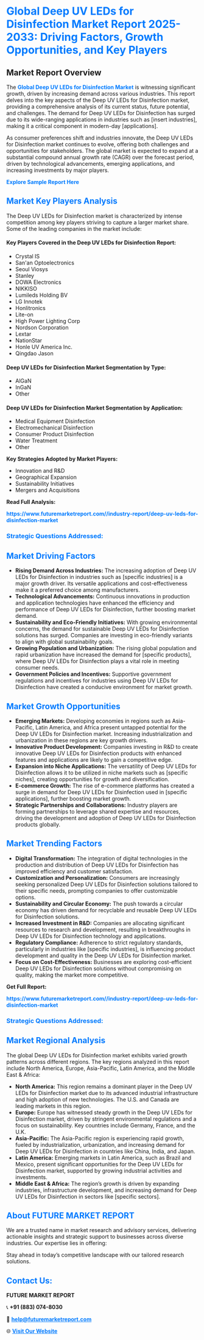 <h1 style="color: #007BFF;">Global Deep UV LEDs for Disinfection Market Report 2025-2033: Driving Factors, Growth Opportunities, and Key Players</h1>

<section id="overview">
<h2>Market Report Overview</h2>
<p>The <a href="https://www.futuremarketreport.com//industry-report/deep-uv-leds-for-disinfection-market" style="color: #007BFF; text-decoration: none;"><strong>Global Deep UV LEDs for Disinfection Market</strong></a> is witnessing significant growth, driven by increasing demand across various industries. This report delves into the key aspects of the Deep UV LEDs for Disinfection market, providing a comprehensive analysis of its current status, future potential, and challenges. The demand for Deep UV LEDs for Disinfection has surged due to its wide-ranging applications in industries such as [insert industries], making it a critical component in modern-day [applications].</p>
<p>As consumer preferences shift and industries innovate, the Deep UV LEDs for Disinfection market continues to evolve, offering both challenges and opportunities for stakeholders. The global market is expected to expand at a substantial compound annual growth rate (CAGR) over the forecast period, driven by technological advancements, emerging applications, and increasing investments by major players.</p>
</section>

<section id="overview">
<p><a href="https://www.futuremarketreport.com//request-sample/reportId=81442" style="color: #007BFF; text-decoration: none;"><strong>Explore Sample Report Here</strong></a></p>
</section>

<section id="key-players">
<h2 style="color: #007BFF;">Market Key Players Analysis</h2>
<p>The Deep UV LEDs for Disinfection market is characterized by intense competition among key players striving to capture a larger market share. Some of the leading companies in the market include:</p>
<h4>Key Players Covered in the Deep UV LEDs for Disinfection Report:</h4>
<ul><li>Crystal IS</li><li>San&#039;an Optoelectronics</li><li>Seoul Viosys</li><li>Stanley</li><li>DOWA Electronics</li><li>NIKKISO</li><li>Lumileds Holding BV</li><li>LG Innotek</li><li>Honlitronics</li><li>Lite-on</li><li>High Power Lighting Corp</li><li>Nordson Corporation</li><li>Lextar</li><li>NationStar</li><li>Honle UV America Inc.</li><li>Qingdao Jason</li></ul>
<h4>Deep UV LEDs for Disinfection Market Segmentation by Type:</h4>
<ul><li>AlGaN</li><li>InGaN</li><li>Other</li></ul>

<h4>Deep UV LEDs for Disinfection Market Segmentation by Application:</h4>
<ul><li>Medical Equipment Disinfection</li><li>Electromechanical Disinfection</li><li>Consumer Product Disinfection</li><li>Water Treatment</li><li>Other</li></ul>
<p><strong>Key Strategies Adopted by Market Players:</strong></p>
<ul>
<li>Innovation and R&D</li>
<li>Geographical Expansion</li>
<li>Sustainability Initiatives</li>
<li>Mergers and Acquisitions</li>
</ul>
</section>

<section>
<p><strong>Read Full Analysis: </strong></p><a href="https://www.futuremarketreport.com//industry-report/deep-uv-leds-for-disinfection-market" style="color: #007BFF; text-decoration: none;"><strong>https://www.futuremarketreport.com//industry-report/deep-uv-leds-for-disinfection-market</strong></a>
<h3 style="color: #007BFF;">Strategic Questions Addressed:</h3>
</section>

<section id="driving-factors">
<h2 style="color: #007BFF;">Market Driving Factors</h2>
<ul>
<li><strong>Rising Demand Across Industries:</strong> The increasing adoption of Deep UV LEDs for Disinfection in industries such as [specific industries] is a major growth driver. Its versatile applications and cost-effectiveness make it a preferred choice among manufacturers.</li>
<li><strong>Technological Advancements:</strong> Continuous innovations in production and application technologies have enhanced the efficiency and performance of Deep UV LEDs for Disinfection, further boosting market demand.</li>
<li><strong>Sustainability and Eco-Friendly Initiatives:</strong> With growing environmental concerns, the demand for sustainable Deep UV LEDs for Disinfection solutions has surged. Companies are investing in eco-friendly variants to align with global sustainability goals.</li>
<li><strong>Growing Population and Urbanization:</strong> The rising global population and rapid urbanization have increased the demand for [specific products], where Deep UV LEDs for Disinfection plays a vital role in meeting consumer needs.</li>
<li><strong>Government Policies and Incentives:</strong> Supportive government regulations and incentives for industries using Deep UV LEDs for Disinfection have created a conducive environment for market growth.</li>
</ul>
</section>

<section id="growth-opportunities">
<h2 style="color: #007BFF;">Market Growth Opportunities</h2>
<ul>
<li><strong>Emerging Markets:</strong> Developing economies in regions such as Asia-Pacific, Latin America, and Africa present untapped potential for the Deep UV LEDs for Disinfection market. Increasing industrialization and urbanization in these regions are key growth drivers.</li>
<li><strong>Innovative Product Development:</strong> Companies investing in R&D to create innovative Deep UV LEDs for Disinfection products with enhanced features and applications are likely to gain a competitive edge.</li>
<li><strong>Expansion into Niche Applications:</strong> The versatility of Deep UV LEDs for Disinfection allows it to be utilized in niche markets such as [specific niches], creating opportunities for growth and diversification.</li>
<li><strong>E-commerce Growth:</strong> The rise of e-commerce platforms has created a surge in demand for Deep UV LEDs for Disinfection used in [specific applications], further boosting market growth.</li>
<li><strong>Strategic Partnerships and Collaborations:</strong> Industry players are forming partnerships to leverage shared expertise and resources, driving the development and adoption of Deep UV LEDs for Disinfection products globally.</li>
</ul>
</section>

<section id="trending-factors">
<h2 style="color: #007BFF;">Market Trending Factors</h2>
<ul>
<li><strong>Digital Transformation:</strong> The integration of digital technologies in the production and distribution of Deep UV LEDs for Disinfection has improved efficiency and customer satisfaction.</li>
<li><strong>Customization and Personalization:</strong> Consumers are increasingly seeking personalized Deep UV LEDs for Disinfection solutions tailored to their specific needs, prompting companies to offer customizable options.</li>
<li><strong>Sustainability and Circular Economy:</strong> The push towards a circular economy has driven demand for recyclable and reusable Deep UV LEDs for Disinfection solutions.</li>
<li><strong>Increased Investment in R&D:</strong> Companies are allocating significant resources to research and development, resulting in breakthroughs in Deep UV LEDs for Disinfection technology and applications.</li>
<li><strong>Regulatory Compliance:</strong> Adherence to strict regulatory standards, particularly in industries like [specific industries], is influencing product development and quality in the Deep UV LEDs for Disinfection market.</li>
<li><strong>Focus on Cost-Effectiveness:</strong> Businesses are exploring cost-efficient Deep UV LEDs for Disinfection solutions without compromising on quality, making the market more competitive.</li>
</ul>
</section>

<section>
<p><strong>Get Full Report: </strong></p><a href="https://www.futuremarketreport.com//industry-report/deep-uv-leds-for-disinfection-market" style="color: #007BFF; text-decoration: none;"><strong>https://www.futuremarketreport.com//industry-report/deep-uv-leds-for-disinfection-market</strong></a>
<h3 style="color: #007BFF;">Strategic Questions Addressed:</h3>
</section>


<section id="regional-analysis">
<h2 style="color: #007BFF;">Market Regional Analysis</h2>
<p>The global Deep UV LEDs for Disinfection market exhibits varied growth patterns across different regions. The key regions analyzed in this report include North America, Europe, Asia-Pacific, Latin America, and the Middle East & Africa:</p>
<ul>
<li><strong>North America:</strong> This region remains a dominant player in the Deep UV LEDs for Disinfection market due to its advanced industrial infrastructure and high adoption of new technologies. The U.S. and Canada are leading markets in this region.</li>
<li><strong>Europe:</strong> Europe has witnessed steady growth in the Deep UV LEDs for Disinfection market, driven by stringent environmental regulations and a focus on sustainability. Key countries include Germany, France, and the U.K.</li>
<li><strong>Asia-Pacific:</strong> The Asia-Pacific region is experiencing rapid growth, fueled by industrialization, urbanization, and increasing demand for Deep UV LEDs for Disinfection in countries like China, India, and Japan.</li>
<li><strong>Latin America:</strong> Emerging markets in Latin America, such as Brazil and Mexico, present significant opportunities for the Deep UV LEDs for Disinfection market, supported by growing industrial activities and investments.</li>
<li><strong>Middle East & Africa:</strong> The region’s growth is driven by expanding industries, infrastructure development, and increasing demand for Deep UV LEDs for Disinfection in sectors like [specific sectors].</li>
</ul>
</section>

<footer>
<h2 style="color: #007BFF;">About FUTURE MARKET REPORT</h2>
<p>We are a trusted name in market research and advisory services, delivering actionable insights and strategic support to businesses across diverse industries. Our expertise lies in offering:</p>

<p>Stay ahead in today’s competitive landscape with our tailored research solutions.</p>

<h2 style="color: #007BFF;">Contact Us:</h2>
<p><strong>FUTURE MARKET REPORT</strong></p>
<p>📞 <strong>+91 (883) 074-8030</strong></p>
<p>📧 <strong><a href="mailto:help@futuremarketreport.com" style="color: #007BFF;">help@futuremarketreport.com</a></strong></p>
<p>🌐 <strong><a href="https://www.futuremarketreport.com/" style="color: #007BFF;">Visit Our Website</a></strong></p>
</footer>